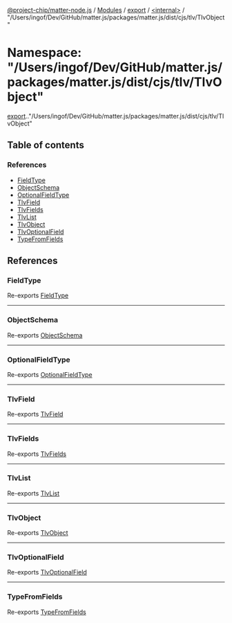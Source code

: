 [@project-chip/matter-node.js](../README.md) / [Modules](../modules.md) / [export](export.md) / [<internal\>](export._internal_.md) / "/Users/ingof/Dev/GitHub/matter.js/packages/matter.js/dist/cjs/tlv/TlvObject"

# Namespace: "/Users/ingof/Dev/GitHub/matter.js/packages/matter.js/dist/cjs/tlv/TlvObject"

[export](export.md).[<internal>](export._internal_.md)."/Users/ingof/Dev/GitHub/matter.js/packages/matter.js/dist/cjs/tlv/TlvObject"

## Table of contents

### References

- [FieldType](export._internal_.__Users_ingof_Dev_GitHub_matter_js_packages_matter_js_dist_cjs_tlv_TlvObject_.md#fieldtype)
- [ObjectSchema](export._internal_.__Users_ingof_Dev_GitHub_matter_js_packages_matter_js_dist_cjs_tlv_TlvObject_.md#objectschema)
- [OptionalFieldType](export._internal_.__Users_ingof_Dev_GitHub_matter_js_packages_matter_js_dist_cjs_tlv_TlvObject_.md#optionalfieldtype)
- [TlvField](export._internal_.__Users_ingof_Dev_GitHub_matter_js_packages_matter_js_dist_cjs_tlv_TlvObject_.md#tlvfield)
- [TlvFields](export._internal_.__Users_ingof_Dev_GitHub_matter_js_packages_matter_js_dist_cjs_tlv_TlvObject_.md#tlvfields)
- [TlvList](export._internal_.__Users_ingof_Dev_GitHub_matter_js_packages_matter_js_dist_cjs_tlv_TlvObject_.md#tlvlist)
- [TlvObject](export._internal_.__Users_ingof_Dev_GitHub_matter_js_packages_matter_js_dist_cjs_tlv_TlvObject_.md#tlvobject)
- [TlvOptionalField](export._internal_.__Users_ingof_Dev_GitHub_matter_js_packages_matter_js_dist_cjs_tlv_TlvObject_.md#tlvoptionalfield)
- [TypeFromFields](export._internal_.__Users_ingof_Dev_GitHub_matter_js_packages_matter_js_dist_cjs_tlv_TlvObject_.md#typefromfields)

## References

### FieldType

Re-exports [FieldType](../interfaces/exports_tlv.FieldType.md)

___

### ObjectSchema

Re-exports [ObjectSchema](../classes/exports_tlv.ObjectSchema.md)

___

### OptionalFieldType

Re-exports [OptionalFieldType](../interfaces/exports_tlv.OptionalFieldType.md)

___

### TlvField

Re-exports [TlvField](exports_tlv.md#tlvfield)

___

### TlvFields

Re-exports [TlvFields](exports_tlv.md#tlvfields)

___

### TlvList

Re-exports [TlvList](exports_tlv.md#tlvlist)

___

### TlvObject

Re-exports [TlvObject](exports_tlv.md#tlvobject)

___

### TlvOptionalField

Re-exports [TlvOptionalField](exports_tlv.md#tlvoptionalfield)

___

### TypeFromFields

Re-exports [TypeFromFields](exports_tlv.md#typefromfields)
